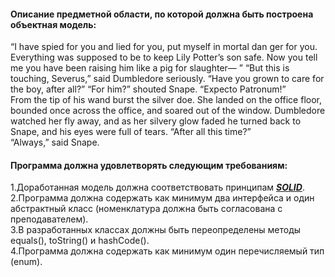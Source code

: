 #### Описание предметной области, по которой должна быть построена объектная модель:
“I have spied for you and lied for you, put myself in mortal dan ger for you. Everything was supposed to be to keep Lily Potter’s 
son safe. Now you tell me you have been raising him like a pig for 
slaughter— ” 
“But this is touching, Severus,” said Dumbledore seriously. 
“Have you grown to care for the boy, after all?” 
“For him?” shouted Snape. “Expecto Patronum!”  
From the tip of his wand burst the silver doe. She landed on 
the office floor, bounded once across the office, and soared out of 
the window. Dumbledore watched her fly away, and as her silvery 
glow faded he turned back to Snape, and his eyes were full of tears. 
“After all this time?” 
“Always,” said Snape.

#### Программа должна удовлетворять следующим требованиям:

1.Доработанная модель должна соответствовать принципам [***SOLID***](https://en.wikipedia.org/wiki/SOLID).  
2.Программа должна содержать как минимум два интерфейса и один абстрактный класс (номенклатура должна быть согласована с преподавателем).  
3.В разработанных классах должны быть переопределены методы equals(), toString() и hashCode().  
4.Программа должна содержать как минимум один перечисляемый тип (enum).  

